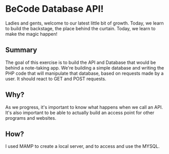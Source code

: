# BeCode Database API!

Ladies and gents, welcome to our latest little bit of growth. Today, we learn to build the backstage, the place behind the curtain. Today, we learn to make the magic happen!

## Summary
The goal of this exercise is to build the API and Database that would be behind a note-taking app. We're building a simple database and writing the PHP code that will manipulate that database, based on requests made by a user. It should react to GET and POST requests.

## Why?
As we progress, it's important to know what happens when we call an API. It's also important to be able to actually build an access point for other programs and websites. 

## How?
I used MAMP to create a local server, and to access and use the MYSQL. 
